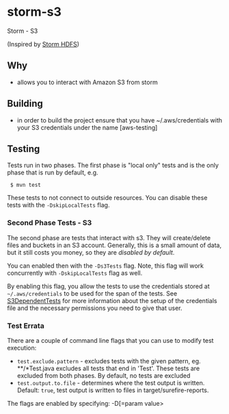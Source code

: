 storm-s3
========

Storm - S3

(Inspired by [Storm HDFS](https://github.com/ptgoetz/storm-hdfs))

## Why

- allows you to interact with Amazon S3 from storm

## Building

- in order to build the project ensure that you have ~/.aws/credentials with your S3 credentials under the name [aws-testing]

## Testing

Tests run in two phases. The first phase is "local only" tests and is the only phase that is run by default, e.g.

```
 $ mvn test
```

These tests to not connect to outside resources. You can disable these tests with the ```-DskipLocalTests``` flag.

### Second Phase Tests - S3

The second phase are tests that interact with s3. They will create/delete files and buckets in an S3 account. Generally, this is a small amount of data, but it still costs you money, so they are _disabled by default_.

You can enabled then with the ```-Ds3Tests``` flag. Note, this flag will work concurrently with ```-DskipLocalTests``` flag as well.

By enabling this flag, you allow the tests to use the credentials stored at ```~/.aws/credentials``` to be used for the span of the tests. See [S3DependentTests](src/test/java/org/apache/storm/s3/S3DependentTests) for more information about the setup of the credentials file and the necessary permissions you need to give that user.

### Test Errata

There are a couple of command line flags that you can use to modify test execution:

 * ```test.exclude.pattern``` - excludes tests with the given pattern, eg. **/*Test.java excludes all tests that end in 'Test'. These tests are excluded from both phases. By default, no tests are excluded
 * ```test.output.to.file``` - determines where the test output is written. Default: ```true```, test output is written to files in target/surefire-reports.

The flags are enabled by specifying: -D<param name>[=param value>
